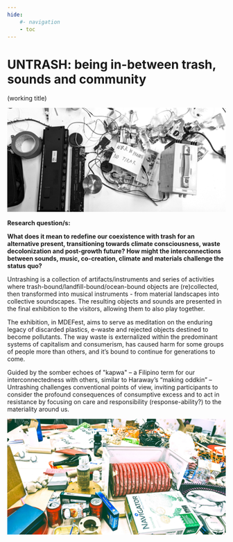 ```yaml
---
hide:
    #- navigation
    - toc
---
```


# **UNTRASH: being in-between trash, sounds and community**
(working title)

![](../images/Thesis/circuits_no_tirar.jpg)

**Research question/s:** 

**What does it mean to redefine our coexistence with trash for an alternative present, transitioning towards climate consciousness, waste decolonization and post-growth future? How might the interconnections between sounds, music, co-creation, climate and materials challenge the status quo?**

Untrashing is a collection of artifacts/instruments and series of activities where trash-bound/landfill-bound/ocean-bound objects are (re)collected, then transformed into musical instruments - from material landscapes into collective soundscapes. The resulting objects and sounds are presented in the final exhibition to the visitors, allowing them to also play together.

The exhibition, in MDEFest, aims to serve as meditation on the enduring legacy of discarded plastics, e-waste and rejected objects destined to become pollutants. The way waste is externalized within the predominant systems of capitalism and consumerism, has caused harm for some groups of people more than others, and it’s bound to continue for generations to come. 

Guided by the somber echoes of "kapwa" – a Filipino term for our interconnectedness with others, similar to Haraway’s “making oddkin” – Untrashing challenges conventional points of view, inviting participants to consider the profound consequences of consumptive excess and to act in resistance by focusing on care and responsibility (response-ability?) to the materiality around us.

![](../images/Thesis/trash.jpg)